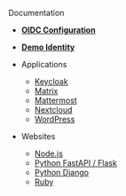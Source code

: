 
Documentation

- [**OIDC Configuration**](oidc)

- [**Demo Identity**](demo-identity)

- Applications
  - [Keycloak](app-keycloak)
  - [Matrix](app-matrix)
  - [Mattermost](app-mattermost)
  - [Nextcloud](app-nextcloud)
  - [WordPress](app-wordpress)

- Websites
  - [Node.js](lang-node)
  - [Python FastAPI / Flask](lang-python-fastapi-flask)
  - [Python Django](lang-python-django)
  - [Ruby](lang-ruby)
